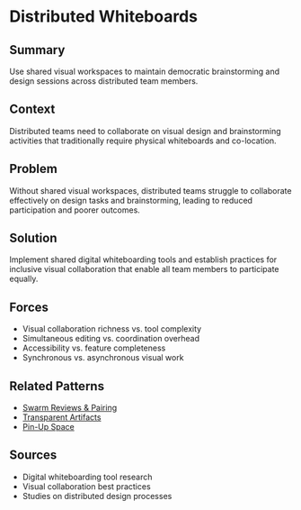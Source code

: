 ---
---
# Distributed Whiteboards

## Summary
Use shared visual workspaces to maintain democratic brainstorming and design sessions across distributed team members.

## Context
Distributed teams need to collaborate on visual design and brainstorming activities that traditionally require physical whiteboards and co-location.

## Problem
Without shared visual workspaces, distributed teams struggle to collaborate effectively on design tasks and brainstorming, leading to reduced participation and poorer outcomes.

## Solution
Implement shared digital whiteboarding tools and establish practices for inclusive visual collaboration that enable all team members to participate equally.

## Forces
- Visual collaboration richness vs. tool complexity
- Simultaneous editing vs. coordination overhead
- Accessibility vs. feature completeness
- Synchronous vs. asynchronous visual work

## Related Patterns
- [Swarm Reviews & Pairing](swarm-reviews-pairing.md)
- [Transparent Artifacts](transparent-artifacts.md)
- [Pin-Up Space](../cross-disciplinary/pin-up-space.md)

## Sources
- Digital whiteboarding tool research
- Visual collaboration best practices
- Studies on distributed design processes